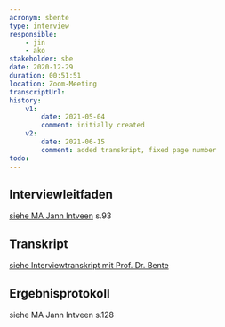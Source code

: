 ```yaml
---
acronym: sbente
type: interview
responsible: 
    - jin
    - ako
stakeholder: sbe
date: 2020-12-29
duration: 00:51:51
location: Zoom-Meeting
transcriptUrl: 
history:
    v1:
        date: 2021-05-04
        comment: initially created
    v2:
        date: 2021-06-15
        comment: added transkript, fixed page number
todo: 
---
```

## Interviewleitfaden
[siehe MA Jann Intveen](https://divekit.github.io/divekit-roadmap/sources/Masterarbeit%20Jann%20Intveen%20final.pdf) s.93

## Transkript
[siehe Interviewtranskript mit Prof. Dr. Bente](https://divekit.github.io/divekit-roadmap/sources/jintveen_MA_sbente_transkript.html)

## Ergebnisprotokoll
siehe MA Jann Intveen s.128